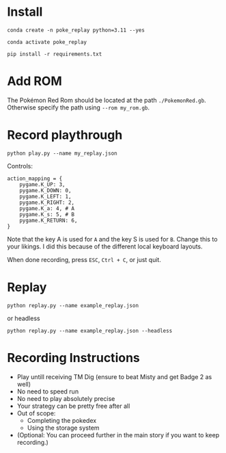 # Install

`conda create -n poke_replay python=3.11 --yes`

`conda activate poke_replay`

`pip install -r requirements.txt`

# Add ROM

The Pokémon Red Rom should be located at the path `./PokemonRed.gb`. Otherwise specify the path using `--rom my_rom.gb`.

# Record playthrough

`python play.py --name my_replay.json`

Controls:

```
action_mapping = {
    pygame.K_UP: 3,
    pygame.K_DOWN: 0,
    pygame.K_LEFT: 1,
    pygame.K_RIGHT: 2,
    pygame.K_a: 4, # A
    pygame.K_s: 5, # B
    pygame.K_RETURN: 6,
}
```

Note that the key A is used for `A` and the key S is used for `B`. Change this to your likings. I did this because of the different local keyboard layouts.

When done recording, press `ESC`, `Ctrl + C`, or just quit.

# Replay

`python replay.py --name example_replay.json`

or headless

`python replay.py --name example_replay.json --headless`

# Recording Instructions

- Play untill receiving TM Dig (ensure to beat Misty and get Badge 2 as well)
- No need to speed run
- No need to play absolutely precise
- Your strategy can be pretty free after all
- Out of scope:
    - Completing the pokedex
    - Using the storage system
- (Optional: You can proceed further in the main story if you want to keep recording.) 
